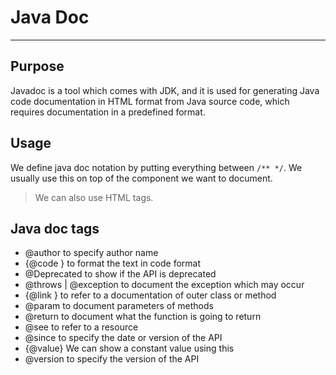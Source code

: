 # Java Doc

---

## Purpose

Javadoc is a tool which comes with JDK, and it is used for generating Java code documentation in HTML format from Java
source code, which requires documentation in a predefined format.

## Usage

We define java doc notation by putting everything between `/** */`. We usually use this on top of the component we want to document.

> We can also use HTML tags.

## Java doc tags

* @author to specify author name
* {@code } to format the text in code format
* @Deprecated to show if the API is deprecated
* @throws | @exception to document the exception which may occur
* {@link } to refer to a documentation of outer class or method
* @param to document parameters of methods
* @return to document what the function is going to return
* @see to refer to a resource
* @since to specify the date or version of the API
* {@value} We can show a constant value using this
* @version to specify the version of the API

